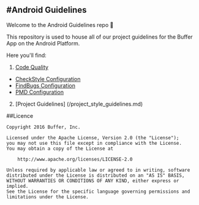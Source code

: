 #Android Guidelines
-------------------

Welcome to the Android Guidelines repo 👋 

This repository is used to house all of our project guidelines for the Buffer App on the Android Platform.  
  
Here you'll find:

1. [Code Quality](/Code_Quality)  
  * [CheckStyle Configuration](/Code_Quality/checkstyle)  
  * [FindBugs Configuration](/Code_Quality/findbugs)  
  * [PMD Configuration](/Code_Quality/pmd) 
2. [Project Guidelines] (/project_style_guidelines.md) 

##Licence

```
Copyright 2016 Buffer, Inc.

Licensed under the Apache License, Version 2.0 (the "License");
you may not use this file except in compliance with the License.
You may obtain a copy of the License at

    http://www.apache.org/licenses/LICENSE-2.0

Unless required by applicable law or agreed to in writing, software
distributed under the License is distributed on an "AS IS" BASIS,
WITHOUT WARRANTIES OR CONDITIONS OF ANY KIND, either express or implied.
See the License for the specific language governing permissions and
limitations under the License.
```
